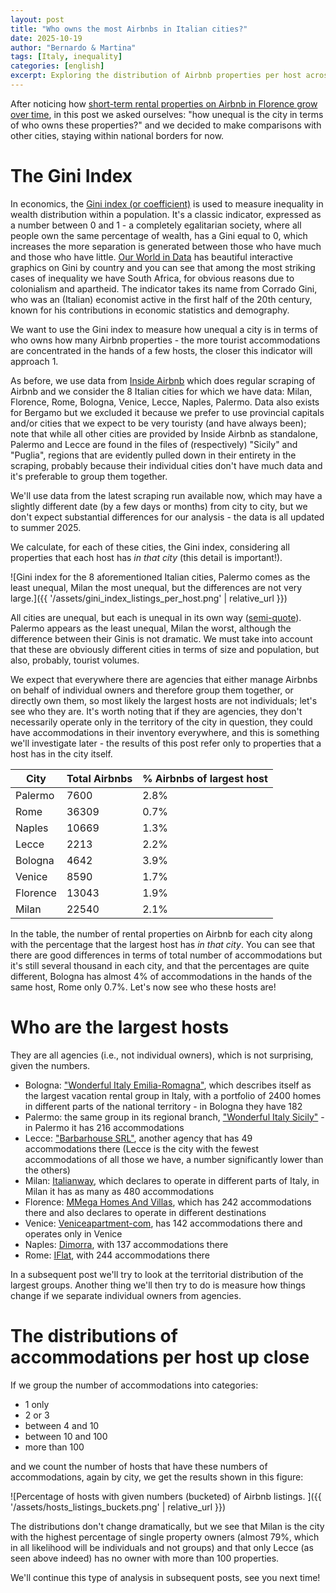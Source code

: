 ```yaml
---
layout: post
title: "Who owns the most Airbnbs in Italian cities?"
date: 2025-10-19
author: "Bernardo & Martina"
tags: [Italy, inequality]
categories: [english]
excerpt: Exploring the distribution of Airbnb properties per host across various cities
---
```


After noticing how [short-term rental properties on Airbnb in Florence grow over time](https://bernomone.github.io/citybreaking/italiano/2025/09/30/andamenti-temporali-firenze.html), in this post we asked ourselves: "how unequal is the city in terms of who owns these properties?" and we decided to make comparisons with other cities, staying within national borders for now.

# The Gini Index

In economics, the [Gini index (or coefficient)](https://en.wikipedia.org/wiki/Gini_coefficient) is used to measure inequality in wealth distribution within a population. It's a classic indicator, expressed as a number between 0 and 1 - a completely egalitarian society, where all people own the same percentage of wealth, has a Gini equal to 0, which increases the more separation is generated between those who have much and those who have little. [Our World in Data](https://ourworldindata.org/grapher/economic-inequality-gini-index?time=2024) has beautiful interactive graphics on Gini by country and you can see that among the most striking cases of inequality we have South Africa, for obvious reasons due to colonialism and apartheid. The indicator takes its name from Corrado Gini, who was an (Italian) economist active in the first half of the 20th century, known for his contributions in economic statistics and demography.

We want to use the Gini index to measure how unequal a city is in terms of who owns how many Airbnb properties - the more tourist accommodations are concentrated in the hands of a few hosts, the closer this indicator will approach 1.

As before, we use data from [Inside Airbnb](https://insideairbnb.com/about/) which does regular scraping of Airbnb and we consider the 8 Italian cities for which we have data: Milan, Florence, Rome, Bologna, Venice, Lecce, Naples, Palermo. Data also exists for Bergamo but we excluded it because we prefer to use provincial capitals and/or cities that we expect to be very touristy (and have always been); note that while all other cities are provided by Inside Airbnb as standalone, Palermo and Lecce are found in the files of (respectively) "Sicily" and "Puglia", regions that are evidently pulled down in their entirety in the scraping, probably because their individual cities don't have much data and it's preferable to group them together.

We'll use data from the latest scraping run available now, which may have a slightly different date (by a few days or months) from city to city, but we don't expect substantial differences for our analysis - the data is all updated to summer 2025.

We calculate, for each of these cities, the Gini index, considering all properties that each host has *in that city* (this detail is important!).

![Gini index for the 8 aforementioned Italian cities, Palermo comes as the least unequal, Milan the most unequal, but the differences are not very large.]({{ '/assets/gini_index_listings_per_host.png' | relative_url }})

All cities are unequal, but each is unequal in its own way ([semi-quote](https://www.goodreads.com/quotes/7142-all-happy-families-are-alike-each-unhappy-family-is-unhappy)).
Palermo appears as the least unequal, Milan the worst, although the difference between their Ginis is not dramatic. We must take into account that these are obviously different cities in terms of size and population, but also, probably, tourist volumes.

We expect that everywhere there are agencies that either manage Airbnbs on behalf of individual owners and therefore group them together, or directly own them, so most likely the largest hosts are not individuals; let's see who they are. It's worth noting that if they are agencies, they don't necessarily operate only in the territory of the city in question, they could have accommodations in their inventory everywhere, and this is something we'll investigate later - the results of this post refer only to properties that a host has in the city itself.

| City  | Total Airbnbs | % Airbnbs of largest host |
| ------------- | ------------- | ------------- |
| Palermo  | 7600  | 2.8% |
| Rome  | 36309  | 0.7% |
| Naples | 10669  | 1.3% |
| Lecce | 2213  | 2.2% |
| Bologna | 4642  | 3.9% |
| Venice  | 8590  | 1.7% |
| Florence | 13043  | 1.9% |
| Milan  | 22540  | 2.1% |

In the table, the number of rental properties on Airbnb for each city along with the percentage that the largest host has *in that city*. You can see that there are good differences in terms of total number of accommodations but it's still several thousand in each city, and that the percentages are quite different, Bologna has almost 4% of accommodations in the hands of the same host, Rome only 0.7%. Let's now see who these hosts are!

# Who are the largest hosts

They are all agencies (i.e., not individual owners), which is not surprising, given the numbers.

* Bologna: ["Wonderful Italy Emilia-Romagna"](https://www.airbnb.co.uk/users/show/487811050), which describes itself as the largest vacation rental group in Italy, with a portfolio of 2400 homes in different parts of the national territory - in Bologna they have 182
* Palermo: the same group in its regional branch, ["Wonderful Italy Sicily"](https://www.airbnb.co.uk/users/show/487814742) - in Palermo it has 216 accommodations
* Lecce: ["Barbarhouse SRL"](https://www.airbnb.co.uk/users/show/9632167), another agency that has 49 accommodations there (Lecce is the city with the fewest accommodations of all those we have, a number significantly lower than the others)
* Milan: [Italianway](https://www.airbnb.com/users/show/27693585), which declares to operate in different parts of Italy, in Milan it has as many as 480 accommodations
* Florence: [MMega Homes And Villas](https://www.airbnb.co.uk/users/show/23904874), which has 242 accommodations there and also declares to operate in different destinations
* Venice: [Veniceapartment-com](https://www.airbnb.com/users/show/2634978), has 142 accommodations there and operates only in Venice
* Naples: [Dimorra](https://www.airbnb.co.uk/users/show/128841116), with 137 accommodations there
* Rome: [IFlat](https://www.airbnb.co.uk/users/show/23532561), with 244 accommodations there

In a subsequent post we'll try to look at the territorial distribution of the largest groups. Another thing we'll then try to do is measure how things change if we separate individual owners from agencies.

# The distributions of accommodations per host up close

If we group the number of accommodations into categories:

* 1 only
* 2 or 3
* between 4 and 10
* between 10 and 100
* more than 100

and we count the number of hosts that have these numbers of accommodations, again by city, we get the results shown in this figure:

![Percentage of hosts with given numbers (bucketed) of Airbnb listings. ]({{ '/assets/hosts_listings_buckets.png' | relative_url }})

The distributions don't change dramatically, but we see that Milan is the city with the highest percentage of single property owners (almost 79%, which in all likelihood will be individuals and not groups) and that only Lecce (as seen above indeed) has no owner with more than 100 properties.

We'll continue this type of analysis in subsequent posts, see you next time!